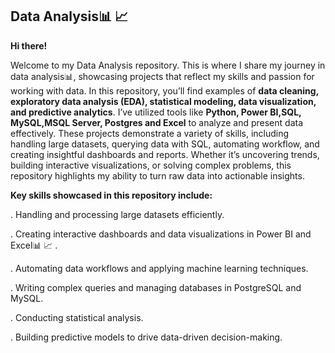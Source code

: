 
## Data Analysis📊 📈

**Hi there!**


Welcome to my Data Analysis repository. This is where I share my journey in data analysis📊, showcasing projects that reflect my skills and passion for working with data. In this repository, you’ll find examples of **data cleaning, exploratory data analysis (EDA), statistical modeling, data visualization, and predictive analytics**. I’ve utilized tools like **Python, Power BI,SQL, MySQL,MSQL Server, Postgres and Excel** to analyze and present data effectively. These projects demonstrate a variety of skills, including handling large datasets, querying data with SQL, automating workflow, and creating insightful dashboards and reports. Whether it’s uncovering trends, building interactive visualizations, or solving complex problems, this repository highlights my ability to turn raw data into actionable insights.

**Key skills showcased in this repository include:**

. Handling and processing large datasets efficiently.

. Creating interactive dashboards and data visualizations in Power BI and Excel📊 📈 .

. Automating data workflows and applying machine learning techniques.

. Writing complex queries and managing databases in PostgreSQL and MySQL.

. Conducting statistical analysis.

. Building predictive models to drive data-driven decision-making.
